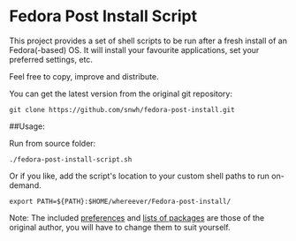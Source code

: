 Fedora Post Install Script
==========================

This project provides a set of shell scripts to be run after a fresh install of an Fedora(-based) OS. It will install your favourite applications, set your preferred settings, etc.

Feel free to copy, improve and distribute.

You can get the latest version from the original git repository:

	git clone https://github.com/snwh/fedora-post-install.git

##Usage:

Run from source folder:

	./fedora-post-install-script.sh

Or if you like, add the script's location to your custom shell paths to run on-demand.

	export PATH=${PATH}:$HOME/whereever/Fedora-post-install/

Note: The included [preferences](functions/configure) and [lists of packages](data) are those of the original author, you will have to change them to suit yourself.